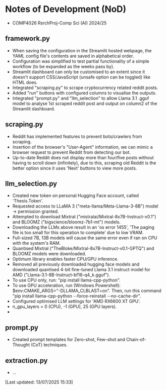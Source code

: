 # Notes of Development (NoD)
<ul>
  <li>COMP4026 RsrchProj-Comp Sci (AI)  2024/25</li>
</ul>

## framework.py
<ul>
  <li>When saving the configuration in the Streamlit hosted webpage, the YAML config file's contents are saved in alphabetical order.</li>
  <li>Configuration was simplified to test partial functionality of a simple workflow (to be expanded as the weeks pass by).</li>
  <li>Streamlit dashboard can only be customised to an extent since it doesn't support CSS/JavaScript (unsafe option can be toggled) like HTML does.</li>
  <li>Integrated "scraping.py" to scrape cryptocurrency related reddit posts.</li>
  <li>Added "run" buttons with configured columns to visualise the outputs.</li>
  <li>Integrated "prompt.py" and "llm_selection" to allow Llama 3.1 .gguf model to analyse 1st scraped reddit post and output on column2 of the Streamlit dashboard.</li>
</ul>

## scraping.py
<ul>
  <li>Reddit has implemented features to prevent bots/crawlers from scraping.</li>
  <li>Insertion of the browser's "User-Agent" information, we can mimic a browser request to prevent Reddit from detecting our bot.</li>
  <li>Up-to-date Reddit does not display more than four/five posts without having to scroll down (infinitely), due to this, scraping old Reddit is the better option since it uses 'Next' buttons to view more posts.</li>
</ul>

## llm_selection.py
<ul>
  <li>Created new token on personal Hugging Face account, called 'Thesis.Token'.</li>
  <li>Requested access to LLaMA 3 ("meta-llama/Meta-Llama-3-8B") model -> permission granted.</li>
  <li>Attempted to download Mixtral ("mistralai/Mixtral-8x7B-Instruct-v0.1") and BLOOMZ ("bigscience/bloomz-7b1-mt") models.</li>
  <li>Downloading the LLMs above result in an 'os error 1455', 'The paging file is too small for this operation to complete' due to low VRAM.</li>
  <li>Full-sized 7B, 13B models will cause the same error even if ran on CPU with the system's RAM.</li>
  <li>Quantised Mixtral ("TheBloke/Mixtral-8x7B-Instruct-v0.1-GPTQ") and BLOOMZ models were downloaded.</li>
  <li>Optimum library enables faster CPU/GPU inference.</li>
  <li>Removed all previously downloaded hugging face models and downloaded quantised 4-bit fine-tuned Llama 3.1 instruct model for AMD ("Llama-3.1-8B-Instruct-bf16-q4_k.gguf").</li>
  <li>To use CPU only, run: "pip install llama-cpp-python".</li>
  <li>To use GPU acceleration, run (Windows Powershell): $env:CMAKE_ARGS="-DLLAMA_CLBLAST=on". Then, run this command "pip install llama-cpp-python --force-reinstall --no-cache-dir".</li>
  <li>Configured optimised LLM settings for 'AMD RX6600 XT GPU'.</li>
  <li>n_gpu_layers = 0 (CPU), -1 (GPU), 25 (GPU layers).</li>
  <li></li>
</ul>

## prompt.py
<ul>
  <li>Created prompt templates for Zero-shot, Few-shot and Chain-of-Thought (CoT) techniques.</li>
</ul>

## extraction.py
<ul>
  <li>...</li>
</ul>

[Last updated: 13/07/2025 15:33]
